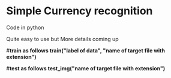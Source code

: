 # Simple Currency recognition
Code in python 

Quite easy to use but More details coming up

#**train as follows train("label of data", "name of target file with extension")**


#**test as follows test_img("name of target file with extension")**